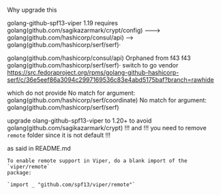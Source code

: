 Why upgrade this

golang-github-spf13-viper 1.19 requires golang(github.com/sagikazarmark/crypt/config)  --->  golang(github.com/hashicorp/consul/api)  -->  golang(github.com/hashicorp/serf/serf)·

 golang(github.com/hashicorp/consul/api)   Orphaned from f43
f43    golang(github.com/hashicorp/serf/serf)·  switch to go vendor
https://src.fedoraproject.org/rpms/golang-github-hashicorp-serf/c/36e5eef86a3094c2997169536c83e4abd5175baf?branch=rawhide

which do not provide
    No match for argument: golang(github.com/hashicorp/serf/coordinate)
    No match for argument: golang(github.com/hashicorp/serf/serf) 



upgrade olang-github-spf13-viper to 1.20+ to avoid   golang(github.com/sagikazarmark/crypt)
!!! and !!! you need to remove `remote` folder since it is not default !!!

as said in README.md
```
To enable remote support in Viper, do a blank import of the `viper/remote` 
package:

`import _ "github.com/spf13/viper/remote"`
```


